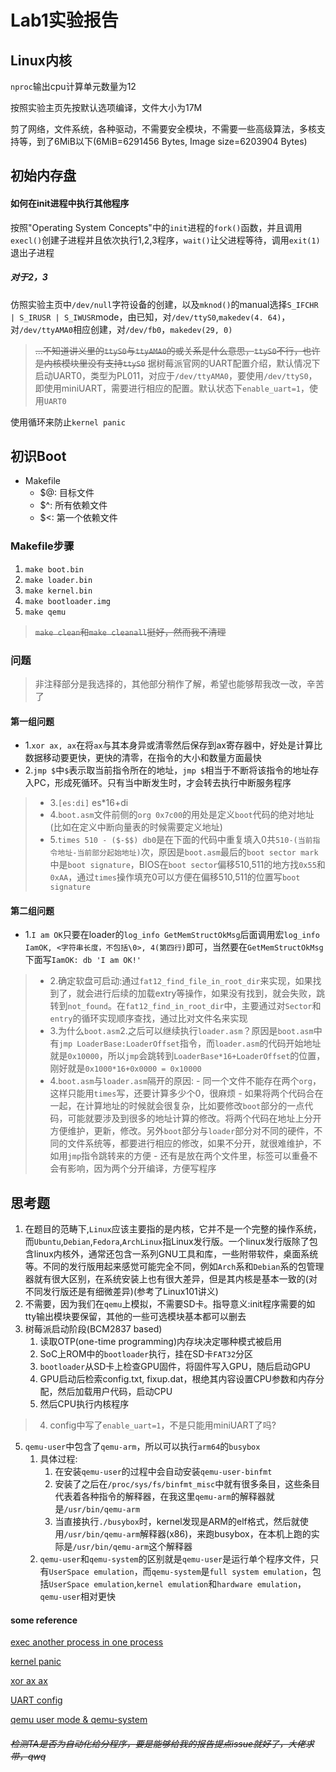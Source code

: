 #   Lab1实验报告

## Linux内核

`nproc`输出cpu计算单元数量为12

按照实验主页先按默认选项编译，文件大小为17M

剪了网络，文件系统，各种驱动，不需要安全模块，不需要一些高级算法，多核支持等，到了6MiB以下(6MiB=6291456 Bytes, Image size=6203904 Bytes)

## 初始内存盘

#### 如何在init进程中执行其他程序

按照"Operating System Concepts"中的``init``进程的`fork()`函数，并且调用`execl()`创建子进程并且依次执行1,2,3程序，`wait()`让父进程等待，调用`exit(1)`退出子进程


##### 对于2，3

仿照实验主页中`/dev/null`字符设备的创建，以及`mknod()`的manual选择`S_IFCHR | S_IRUSR | S_IWUSR`mode，由已知，对`/dev/ttyS0`,`makedev(4. 64)`，对`/dev/ttyAMA0`相应创建，对`/dev/fb0`，`makedev(29, 0)`

> ~~...不知道讲义里的`ttyS0`与`ttyAMA0`的或关系是什么意思，`ttyS0`不行，也许是内核模块里没有支持`ttyS0`~~
> 据树莓派官网的UART配置介绍，默认情况下启动UART0，类型为PL011，对应于`/dev/ttyAMA0`，要使用`/dev/ttyS0`，即使用miniUART，需要进行相应的配置。默认状态下`enable_uart=1`，使用`UART0`

使用循环来防止`kernel panic`


## 初识Boot

-   Makefile
    -   $@: 目标文件
    -   $^: 所有依赖文件
    -   $<: 第一个依赖文件

### Makefile步骤

1.  `make boot.bin`
2.  `make loader.bin`
3.  `make kernel.bin`
4.  `make bootloader.img`
5.  `make qemu`
> ~~`make clean`和`make cleanall`挺好，然而我不清理~~

### 问题
> 非注释部分是我选择的，其他部分稍作了解，希望也能够帮我改一改，辛苦了
#### 第一组问题
-   1.`xor ax, ax`在将`ax`与其本身异或清零然后保存到ax寄存器中，好处是计算比数据移动要更快，更快的清零，在指令的大小和数量方面最快
-   2.`jmp $`中`$`表示取当前指令所在的地址，`jmp $`相当于不断将该指令的地址存入PC，形成死循环。只有当中断发生时，才会转去执行中断服务程序

> -   3.`[es:di]` es*16+di
> -   4.`boot.asm`文件前侧的`org 0x7c00`的用处是定义`boot`代码的绝对地址(比如在定义中断向量表的时候需要定义地址)
> -   5.`times 510 - ($-$$) db0`是在下面的代码中重复填入0共`510-(当前指令地址-当前部分起始地址)`次，原因是`boot.asm`最后的`boot sector mark`中是`boot signature`，BIOS在`boot sector`偏移510,511的地方找`0x55`和`0xAA`，通过`times`操作填充0可以方便在偏移510,511的位置写`boot signature`

#### 第二组问题
-   1.`I am OK`只要在loader的`log_info GetMemStructOkMsg`后面调用宏`log_info IamOK, <字符串长度，不包括\0>, 4(第四行)`即可，当然要在`GetMemStructOkMsg`下面写`IamOK: db 'I am OK!'`
> -   2.确定软盘可启动:通过`fat12_find_file_in_root_dir`来实现，如果找到了，就会进行后续的加载extry等操作，如果没有找到，就会失败，跳转到`not_found`。在`fat12_find_in_root_dir`中，主要通过对`Sector`和`entry`的循环实现顺序查找，通过比对文件名来实现
> -   3.为什么`boot.asm`2.之后可以继续执行`loader.asm`？原因是`boot.asm`中有`jmp LoaderBase:LoaderOffset`指令，而`loader.asm`的代码开始地址就是`0x10000`，所以`jmp`会跳转到`LoaderBase*16+LoaderOffset`的位置，刚好就是`0x1000*16+0x0000 = 0x10000`
> -  4.`boot.asm`与`loader.asm`隔开的原因:
    -   同一个文件不能存在两个`org`，这样只能用`times`写，还要计算多少个0，很麻烦
    -   如果将两个代码合在一起，在计算地址的时候就会很复杂，比如要修改`boot`部分的一点代码，可能就要涉及到很多的地址计算的修改。将两个代码在地址上分开方便维护，更新，修改。另外`boot`部分与`loader`部分对不同的硬件，不同的文件系统等，都要进行相应的修改，如果不分开，就很难维护，不如用`jmp`指令跳转来的方便
    -   还有是放在两个文件里，标签可以重叠不会有影响，因为两个分开编译，方便写程序
## 思考题

1.  在题目的范畴下,`Linux`应该主要指的是内核，它并不是一个完整的操作系统，而`Ubuntu`,`Debian`,`Fedora`,`ArchLinux`指Linux发行版。一个linux发行版除了包含linux内核外，通常还包含一系列GNU工具和库，一些附带软件，桌面系统等。不同的发行版用起来感觉可能完全不同，例如`Arch`系和`Debian`系的包管理器就有很大区别，在系统安装上也有很大差异，但是其内核是基本一致的(对不同发行版还是有细微差异)(参考了Linux101讲义)
2.  不需要，因为我们在`qemu`上模拟，不需要SD卡。指导意义:init程序需要的如tty输出模块要保留，其他的一些可选模块基本都可以删去
3.  树莓派启动阶段(BCM2837 based)
    1.  读取OTP(one-time programming)内存块决定哪种模式被启用
    2.  SoC上ROM中的`bootloader`执行，挂在SD卡`FAT32`分区
    3.  `bootloader`从SD卡上检查GPU固件，将固件写入GPU，随后启动GPU
    4.  GPU启动后检索config.txt, fixup.dat，根绝其内容设置CPU参数和内存分配，然后加载用户代码，启动CPU
    5.  然后CPU执行内核程序
> 4. config中写了`enable_uart=1`，不是只能用miniUART了吗?

5.  `qemu-user`中包含了`qemu-arm`，所以可以执行`arm64`的`busybox`
    1.  具体过程:
        1.  在安装`qemu-user`的过程中会自动安装`qemu-user-binfmt`
        2.  安装了之后在`/proc/sys/fs/binfmt_misc`中就有很多条目，这些条目代表着各种指令的解释器，在我这里`qemu-arm`的解释器就是`/usr/bin/qemu-arm`
        3.  当直接执行`./busybox`时，kernel发现是ARM的elf格式，然后就使用`/usr/bin/qemu-arm`解释器(x86)，来跑busybox，在本机上跑的实际是`/usr/bin/qemu-arm`这个解释器
    2.  `qemu-user`和`qemu-system`的区别就是`qemu-user`是运行单个程序文件，只有`UserSpace emulation`，而`qemu-system`是`full system emulation`，包括`UserSpace emulation`,`kernel emulation`和`hardware emulation`，`qemu-user`相对更快

#### some reference

[exec another process in one process](https://stackoverflow.com/questions/5237482/how-do-i-execute-external-program-within-c-code-in-linux-with-arguments)

[kernel panic](https://www.redhat.com/sysadmin/linux-kernel-panic)

[xor ax ax](https://stackoverflow.com/questions/4749585/what-is-the-meaning-of-xor-in-x86-assembly)

[UART config](https://www.raspberrypi.org/documentation/configuration/uart.md)

[qemu user mode & qemu-system](https://ownyourbits.com/2018/06/13/transparently-running-binaries-from-any-architecture-in-linux-with-qemu-and-binfmt_misc/#:~:text=In%20user%20mode%2C%20QEMU%20doesn%E2%80%99t%20emulate%20all%20the,native%20piece%20of%20software.%20This%20looks%20like%20this)

###### ~~检测TA是否为自动化给分程序，要是能够给我的报告提点issue就好了，大佬求带，qwq~~